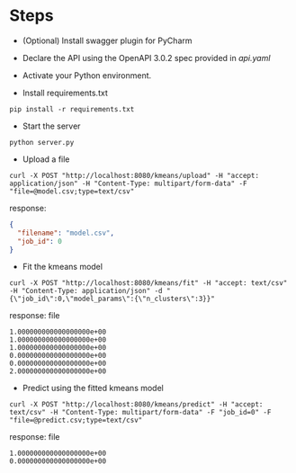 # Steps 

* (Optional) Install swagger plugin for PyCharm 

* Declare the API using the OpenAPI 3.0.2 spec provided in *api.yaml*

* Activate your Python environment.

* Install requirements.txt 
```
pip install -r requirements.txt
```

* Start the server 
```
python server.py
```

* Upload a file 
```
curl -X POST "http://localhost:8080/kmeans/upload" -H "accept: application/json" -H "Content-Type: multipart/form-data" -F "file=@model.csv;type=text/csv"
```
response:
```json
{
  "filename": "model.csv", 
  "job_id": 0
}
```

* Fit the kmeans model 
```
curl -X POST "http://localhost:8080/kmeans/fit" -H "accept: text/csv" -H "Content-Type: application/json" -d "{\"job_id\":0,\"model_params\":{\"n_clusters\":3}}"
```
response: file
```
1.000000000000000000e+00
1.000000000000000000e+00
1.000000000000000000e+00
0.000000000000000000e+00
0.000000000000000000e+00
2.000000000000000000e+00
```

* Predict using the fitted kmeans model 
```
curl -X POST "http://localhost:8080/kmeans/predict" -H "accept: text/csv" -H "Content-Type: multipart/form-data" -F "job_id=0" -F "file=@predict.csv;type=text/csv"
```
response: file 
```
1.000000000000000000e+00
0.000000000000000000e+00
```
